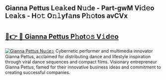## Gianna Pettus L𝚎a𝚔ed N𝚞𝚍e - Part-gwM Vi𝚍𝚎o L𝚎a𝚔s - H𝚘𝚝 O𝚗𝚕yf𝚊ns P𝚑𝚘tos avCVx

# <h2><a href="http://kfeb1sa.oniu.top/?m=Gianna+Pettus">🔗👉 🔴 Gianna Pettus P𝚑ot𝚘𝚜 V𝚒d𝚎o</a></h2>

[![Gianna Pettus Nu𝚍e𝚜](https://i.imgur.com/0qMVB7G.gif)](http://kfeb1sa.oniu.top/?m=Gianna+Pettus)
Cybernetic performer and multimedia innovator Gianna Pettus, acclaimed for distributing dance and lifestyle inspiration through viral dance sequences and compact films. Visionary entrepreneur Gianna Pettus, famed for their innovative business ideas and commitment to creating successful companies.  
